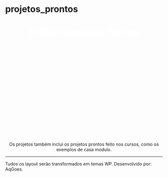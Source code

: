 # projetos_prontos
<h1 style="text-align: center; color: #fff; widght: 100%; height: 350px; backgorund-color: #906;">Todos os projetos Prontos</h1>
    <p style="text-align: center;">Os projetos também inclui os projetos prontos feito nos cursos, como os exemplos de casa modulo.</p>
    <hr>
    <p>Tudos os layout serão transformados em temas WP.
    <span>Desenvolvido por: AqGoes.</span>
